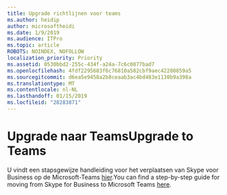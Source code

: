 ```yaml
---
title: Upgrade richtlijnen voor teams
ms.author: heidip
author: microsoftheidi
ms.date: 1/9/2019
ms.audience: ITPro
ms.topic: article
ROBOTS: NOINDEX, NOFOLLOW
localization_priority: Priority
ms.assetid: 0530bbd2-255c-434f-a24a-7c6c0877bad7
ms.openlocfilehash: 4fdf2295683f6c76810a582cbf9aec42280859a5
ms.sourcegitcommit: d6ea5e9458a2b8ceaab3ac4bd483e1130b9a398a
ms.translationtype: MT
ms.contentlocale: nl-NL
ms.lasthandoff: 01/15/2019
ms.locfileid: "28283871"
---
```

# <a name="upgrade-to-teams"></a><span data-ttu-id="5a0e1-102">Upgrade naar Teams</span><span class="sxs-lookup"><span data-stu-id="5a0e1-102">Upgrade to Teams</span></span>

<span data-ttu-id="5a0e1-103">U vindt een stapsgewijze handleiding voor het verplaatsen van Skype voor Business op de Microsoft-Teams [hier](https://docs.microsoft.com/en-us/microsoftteams/journey-skypeforbusiness-teams).</span><span class="sxs-lookup"><span data-stu-id="5a0e1-103">You can find a step-by-step guide for moving from Skype for Business to Microsoft Teams [here](https://docs.microsoft.com/en-us/microsoftteams/journey-skypeforbusiness-teams).</span></span>
  

